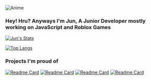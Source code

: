 ![Anime](https://i.imgur.com/fhMhZwy.gif)
### Hey! Hru? Anyways I'm Jun, A Junior Developer mostly working on JavaScript and Roblox Games


[![Jun's Stats](https://github-readme-stats.vercel.app/api?username=jun-ro&theme=dark&show_icons=true)](https://github.com/anuraghazra/github-readme-stats)

[![Top Langs](https://github-readme-stats.vercel.app/api/top-langs/?username=jun-ro&theme=dark&show_icons=true)](https://github.com/anuraghazra/github-readme-stats)

### Projects I'm proud of
[![Readme Card](https://github-readme-stats.vercel.app/api/pin/?username=jun-ro&repo=Rasputin&theme=dark&show_icons=true)](https://github.com/jun-ro/Rasputin)
[![Readme Card](https://github-readme-stats.vercel.app/api/pin/?username=jun-ro&repo=Yukki-Client&theme=dark&show_icons=true)](https://github.com/jun-ro/Yukki-Client)
[![Readme Card](https://github-readme-stats.vercel.app/api/pin/?username=jun-ro&repo=Geos&theme=dark&show_icons=true)](https://github.com/jun-ro/Geos)
[![Readme Card](https://github-readme-stats.vercel.app/api/pin/?username=jun-ro&repo=Kitty&theme=dark&show_icons=true)](https://github.com/jun-ro/Kitty)
